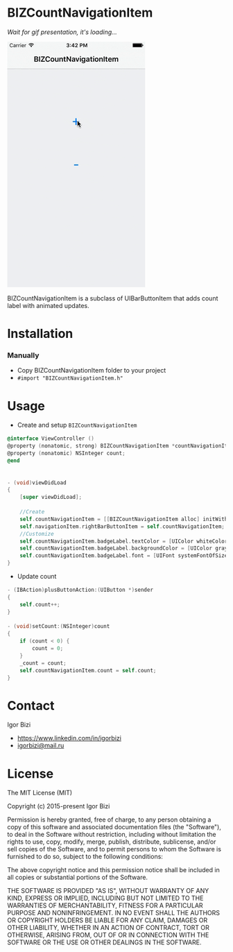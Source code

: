 # BIZCountNavigationItem 

*Wait for gif presentation, it's loading...*

![alt tag](https://github.com/bizibizi/BIZCountNavigationItem/blob/master/presentation.gif)


BIZCountNavigationItem is a subclass of UIBarButtonItem that adds count label with animated updates.


# Installation

### Manually
- Copy BIZCountNavigationItem folder to your project 
- ```#import "BIZCountNavigationItem.h"``` 


# Usage

- Create and setup ```BIZCountNavigationItem``` 
```objective-c
@interface ViewController ()
@property (nonatomic, strong) BIZCountNavigationItem *countNavigationItem;
@property (nonatomic) NSInteger count;
@end


- (void)viewDidLoad
{
    [super viewDidLoad];
    
    //Create
    self.countNavigationItem = [[BIZCountNavigationItem alloc] initWithTarget:self action:@selector(countNavigationItemAction:)];
    self.navigationItem.rightBarButtonItem = self.countNavigationItem;
    //Customize
    self.countNavigationItem.badgeLabel.textColor = [UIColor whiteColor];
    self.countNavigationItem.badgeLabel.backgroundColor = [UIColor grayColor];
    self.countNavigationItem.badgeLabel.font = [UIFont systemFontOfSize:20];
}
```
- Update count
```objective-c
- (IBAction)plusButtonAction:(UIButton *)sender
{
    self.count++;
}

- (void)setCount:(NSInteger)count
{
    if (count < 0) {
        count = 0;
    }
    _count = count;
    self.countNavigationItem.count = self.count;
}
```


# Contact

Igor Bizi
- https://www.linkedin.com/in/igorbizi
- igorbizi@mail.ru


# License
 
The MIT License (MIT)

Copyright (c) 2015-present Igor Bizi

Permission is hereby granted, free of charge, to any person obtaining a copy of this software and associated documentation files (the "Software"), to deal in the Software without restriction, including without limitation the rights to use, copy, modify, merge, publish, distribute, sublicense, and/or sell copies of the Software, and to permit persons to whom the Software is furnished to do so, subject to the following conditions:

The above copyright notice and this permission notice shall be included in all copies or substantial portions of the Software.

THE SOFTWARE IS PROVIDED "AS IS", WITHOUT WARRANTY OF ANY KIND, EXPRESS OR IMPLIED, INCLUDING BUT NOT LIMITED TO THE WARRANTIES OF MERCHANTABILITY, FITNESS FOR A PARTICULAR PURPOSE AND NONINFRINGEMENT. IN NO EVENT SHALL THE AUTHORS OR COPYRIGHT HOLDERS BE LIABLE FOR ANY CLAIM, DAMAGES OR OTHER LIABILITY, WHETHER IN AN ACTION OF CONTRACT, TORT OR OTHERWISE, ARISING FROM, OUT OF OR IN CONNECTION WITH THE SOFTWARE OR THE USE OR OTHER DEALINGS IN THE SOFTWARE.
 
